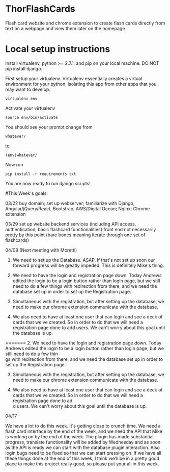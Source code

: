 # ThorFlashCards 
Flash card website and chrome extension to create flash cards directly from text on a webpage and view them later on the homepage

# Local setup instructions
Install virtualenv, python >= 2.7.1, and pip on your local machine. DO NOT pip install django. 

First setup your virtualenv. Virtualenv essentially creates a virtual environment for your python, isolating
this app from other apps that you may want to develop.
```
virtualenv env
```

Activate your virtualenv

```
source env/bin/activate
```

You should see your prompt change from

```
whatever/
```
to

```
(env)whatever/
``` 

Now run 

```
pip install -r requirements.txt
```

You are now ready to run django scripts!


#This Week's goals:

03/22 
buy domain; set up webserver; familiarize with Django, Angular/jQuery/React, Bootstrap, AWS/Digital Ocean; Nginx; Chrome extension

03/29
set up website backend services (including API access, authentication, basic flashcard functionalities)
front end not necessarily pretty by this point (bare bones meaning iterate through one set of flashcards)

04/08 (Next meeting with Moretti)

1. We need to set up the Database. ASAP. If that's not set up soon our forward progress will be greatly impeded. This is definitely Mike's thing.

2. We need to have the login and registration page down. Today Andrews edited the login to be a login button rather than login page, but we still need to do a few things with redirection from there, and we need the database set up in order to set up the Registration page. 

3. Simultaneous with the registration, but after setting up the database, we need to make our chrome extension communicate with the database.

4. We also need to have at least one user that can login and see a deck of cards that we've created. So in order to do that we will need a registration page done to add users. We can't worry about this goal until the database is up.

=======
2. We need to have the login and registration page down. Today Andrews edited the login to be a login button rather than login page, but we still need to do a few thin\
gs with redirection from there, and we need the database set up in order to set up the Registration page.

3. Simultaneous with the registration, but after setting up the database, we need to make our chrome extension communicate with the database.

4. We also need to have at least one user that can login and see a deck of cards that we've created. So in order to do that we will need a registration page done to ad\
d users. We can't worry about this goal until the database is up.


04/17

We have a lot to do this week. It's getting close to crunch time. We need a flash card interface by the end of the week, and we need the API that Mike is working on by the end of the week. The plugin has made substantial progress, translate functionality will be added by Wednesday and as soon as the API is ready we can start with the database plugin interaction. Also login bugs need to be fixed so that we can start pressing on. If we have all these things done at the end of this week, I think we'll be in a pretty good place to make this project really good, so please put your all in this week. 